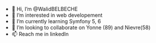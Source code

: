 - 👋 Hi, I’m @WalidBELBECHE
- 👀 I’m interested in web developement
- 🌱 I’m currently learning Symfony 5, 6
- 💞️ I’m looking to collaborate on Yonne (89) and Nievre(58)
- 📫 Reach me in linkedIn


